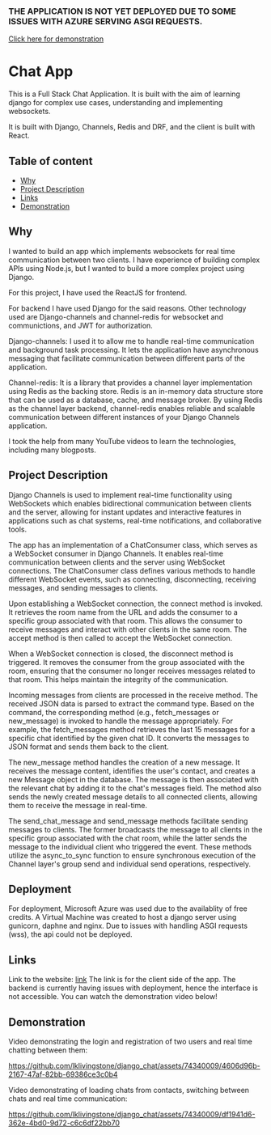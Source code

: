 ### THE APPLICATION IS NOT YET DEPLOYED DUE TO SOME ISSUES WITH AZURE SERVING ASGI REQUESTS. 

[Click here for demonstration](#demonstration)

# Chat App

This is a Full Stack Chat Application. It is built with the aim of learning django for complex use cases, understanding and implementing websockets.

It is built with Django, Channels, Redis and DRF, and the client is built with React. 



## Table of content

* [Why](#why)
* [Project Description](#project-description)
* [Links](#links)
* [Demonstration](#demonstration)


## Why

I wanted to build an app which implements websockets for real time communication between two clients. I have experience of building complex APIs using Node.js, but I wanted to build a more complex project using Django.

For this project, I have used the ReactJS for frontend.

For backend I have used Django for the said reasons. Other technology used are Django-channels and channel-redis for websocket and communictions, and JWT for authorization.

Django-channels: I used it to allow me to handle real-time communication and background task processing. It lets the application have asynchronous messaging that facilitate communication between different parts of the application.

Channel-redis: It is a library that provides a channel layer implementation using Redis as the backing store. Redis is an in-memory data structure store that can be used as a database, cache, and message broker. By using Redis as the channel layer backend, channel-redis enables reliable and scalable communication between different instances of your Django Channels application.

I took the help from many YouTube videos to learn the technologies, including many blogposts.

## Project Description

Django Channels is used to implement real-time functionality using WebSockets which enables bidirectional communication between clients and the server, allowing for instant updates and interactive features in applications such as chat systems, real-time notifications, and collaborative tools. 

The app has an implementation of a ChatConsumer class, which serves as a WebSocket consumer in Django Channels. It enables real-time communication between clients and the server using WebSocket connections. The ChatConsumer class defines various methods to handle different WebSocket events, such as connecting, disconnecting, receiving messages, and sending messages to clients.

Upon establishing a WebSocket connection, the connect method is invoked. It retrieves the room name from the URL and adds the consumer to a specific group associated with that room. This allows the consumer to receive messages and interact with other clients in the same room. The accept method is then called to accept the WebSocket connection.

When a WebSocket connection is closed, the disconnect method is triggered. It removes the consumer from the group associated with the room, ensuring that the consumer no longer receives messages related to that room. This helps maintain the integrity of the communication.

Incoming messages from clients are processed in the receive method. The received JSON data is parsed to extract the command type. Based on the command, the corresponding method (e.g., fetch_messages or new_message) is invoked to handle the message appropriately. For example, the fetch_messages method retrieves the last 15 messages for a specific chat identified by the given chat ID. It converts the messages to JSON format and sends them back to the client.

The new_message method handles the creation of a new message. It receives the message content, identifies the user's contact, and creates a new Message object in the database. The message is then associated with the relevant chat by adding it to the chat's messages field. The method also sends the newly created message details to all connected clients, allowing them to receive the message in real-time.

The send_chat_message and send_message methods facilitate sending messages to clients. The former broadcasts the message to all clients in the specific group associated with the chat room, while the latter sends the message to the individual client who triggered the event. These methods utilize the async_to_sync function to ensure synchronous execution of the Channel layer's group send and individual send operations, respectively.

## Deployment

For deployment, Microsoft Azure was used due to the availablity of free credits. A Virtual Machine was created to host a django server using gunicorn, daphne and nginx. Due to issues with handling ASGI requests (wss), the api could not be deployed.

## Links

Link to the website: [link](https://textyyy.netlify.app/)
The link is for the client side of the app. The backend is currently having issues with deployment, hence the interface is not accessible. You can watch the demonstration video below!

## Demonstration

Video demonstrating the login and registration of two users and real time chatting between them:

https://github.com/lklivingstone/django_chat/assets/74340009/4606d96b-2167-47af-82bb-69386ce3c0b4

Video demonstrating of loading chats from contacts, switching between chats and real time communication:

https://github.com/lklivingstone/django_chat/assets/74340009/df1941d6-362e-4bd0-9d72-c6c6df22bb70

